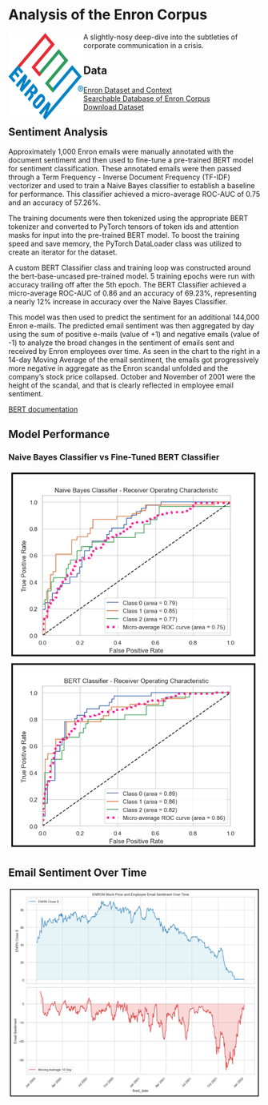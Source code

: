 # Analysis of the Enron Corpus
<img align="left" width="150" height="175" src="https://github.com/awright813/enron/blob/master/misc/logo.png">
A slightly-nosy deep-dive into the subtleties of corporate communication in a crisis.

## Data
[Enron Dataset and Context](https://www.cs.cmu.edu/~enron/)  
[Searchable Database of Enron Corpus](http://www.enron-mail.com)  
[Download Dataset](https://academictorrents.com/details/4697a6e1e7841602651b087d84f904d43590d4ff)  


## Sentiment Analysis
Approximately 1,000 Enron emails were manually annotated with the document sentiment and then used to fine-tune a pre-trained BERT model for sentiment classification. These annotated emails were then passed through a Term Frequency - Inverse Document Frequency (TF-IDF) vectorizer and used to train a Naive Bayes classifier to establish a baseline for performance. This classifier achieved a micro-average ROC-AUC of 0.75 and an accuracy of 57.26%.

The training documents were then tokenized using the appropriate BERT tokenizer and converted to PyTorch tensors of token ids and attention masks for input into the pre-trained BERT model. To boost the training speed and save memory, the PyTorch DataLoader class was utilized to create an iterator for the dataset. 

A custom BERT Classifier class and training loop was constructed around the bert-base-uncased pre-trained model. 5 training epochs were run with accuracy trailing off after the 5th epoch. The BERT Classifier achieved a micro-average ROC-AUC of 0.86 and an accuracy of 69.23%, representing a nearly 12% increase in accuracy over the Naive Bayes Classifier.

This model was then used to predict the sentiment for an additional 144,000 Enron e-mails. The predicted email sentiment was then aggregated by day using the sum of positive e-mails (value of +1) and negative emails (value of -1) to analyze the broad changes in the sentiment of emails sent and received by Enron employees over time. As seen in the chart to the right in a 14-day Moving Average of the email sentiment, the emails got progressively more negative in aggregate as the Enron scandal unfolded and the company’s stock price collapsed. October and November of 2001 were the height of the scandal, and that is clearly reflected in employee email sentiment.

[BERT documentation](https://huggingface.co/bert-base-uncased)

## Model Performance
### Naive Bayes Classifier vs Fine-Tuned BERT Classifier
<p float="left">
  <img src="https://github.com/awright813/enron/blob/master/misc/naive_bayes_ROC.png" width="500" />
  <img src="https://github.com/awright813/enron/blob/master/misc/BERT_ROC.png" width="500" /> 
</p>

## Email Sentiment Over Time
<img src="https://github.com/awright813/enron/blob/master/misc/stock_sentiment.png" width="1000" />

